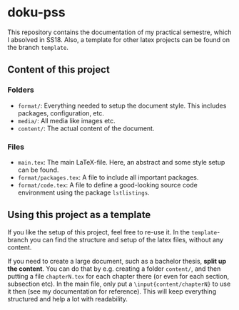 # doku-pss
This repository contains the documentation of my practical semestre, which I absolved in SS18.
Also, a template for other latex projects can be found on the branch `template`.

## Content of this project

### Folders
- `format/`: Everything needed to setup the document style.
  This includes packages, configuration, etc.
- `media/`: All media like images etc.
- `content/`: The actual content of the document.

### Files
- `main.tex`: The main LaTeX-file. Here, an abstract and some style setup can be found.
- `format/packages.tex`: A file to include all important packages.
- `format/code.tex`: A file to define a good-looking source code environment using the package `lstlistings`.

## Using this project as a template
If you like the setup of this project, feel free to re-use it.
In the `template`-branch you can find the structure and setup of the latex files, without any content.

If you need to create a large document, such as a bachelor thesis, **split up the content**.
You can do that by e.g. creating a folder `content/`, and then putting a file `chapterN.tex` for each
chapter there (or even for each section, subsection etc).
In the main file, only put a `\input{content/chapterN}` to use it then (see my documentation for reference).
This will keep everything structured and help a lot with readability.

